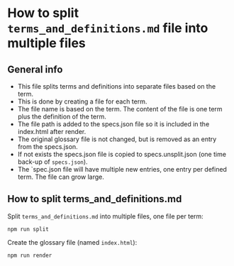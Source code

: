 # How to split `terms_and_definitions.md` file into multiple files

## General info

- This file splits terms and definitions into separate files based on the term.
- This is done by creating a file for each term.
- The file name is based on the term. The content of the file is one term plus the definition of the term.
- The file path is added to the specs.json file so it is included in the index.html after render.
- The original glossary file is not changed, but is removed as an entry from the specs.json.
- If not exists the specs.json file is copied to specs.unsplit.json (one time back-up of `specs.json`).
- The `spec.json file will have multiple new entries, one entry per defined term. The file can grow large.

## How to split terms_and_definitions.md

Split `terms_and_definitions.md` into multiple files, one file per term:

```
npm run split
```

Create the glossary file (named `index.html`):

```
npm run render
```

